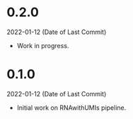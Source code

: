 # 0.2.0
2022-01-12 (Date of Last Commit)

* Work in progress.

# 0.1.0
2022-01-12 (Date of Last Commit)

* Initial work on RNAwithUMIs pipeline.
